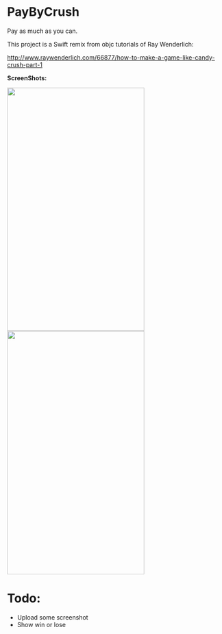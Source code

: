 # PayByCrush

Pay as much as you can.

This project is a Swift remix from objc tutorials of Ray Wenderlich:

http://www.raywenderlich.com/66877/how-to-make-a-game-like-candy-crush-part-1


**ScreenShots:**

<img src=  "https://cloud.githubusercontent.com/assets/2072087/9031654/4d0b0616-39e8-11e5-89bd-5ad0677d9a4d.png" width="320" height="568"> <img src="https://cloud.githubusercontent.com/assets/2072087/9031655/4d0dd0ee-39e8-11e5-8cf1-ab879ebc97f0.png" width="320" height="568">


# Todo:

- Upload some screenshot
- Show win or lose


